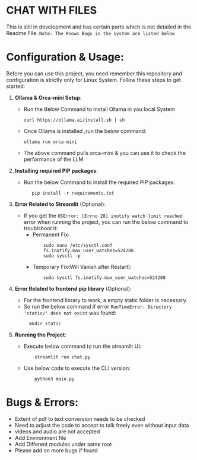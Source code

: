# CHAT WITH FILES
This is still in development and has certain parts which is not detailed in the Readme File.
`Note: The Known Bugs in the system are listed below`
# Configuration & Usage:

Before you can use this project, you need remember this repository and configuration is strictly only for Linux System. Follow these steps to get started:

1. **Ollama & Orca-mini Setup**:
   - Run the Below Command to Install Ollama in you local System
     ```
     curl https://ollama.ai/install.sh | sh
     ```

   - Once Ollama is installed ,run the below command:
     ```
     ollama run orca-mini
     ```
    - The above command pulls orca-mini & you can use it to check the performance of the LLM
  
2. **Installing required PIP packages**:
   - Run the below Command to install the required PIP packages:
     ```
        pip install -r requirements.txt
     ```
  
3. **Error Related to Streamlit** (Optional): 
   - If you get the `OSError: [Errno 28] inotify watch limit reached` error when running the project, you can run the below command to troublshoot it:
        - Permanent Fix:    
            ```
                sudo nano /etc/sysctl.conf
                fs.inotify.max_user_watches=524288
                sudo sysctl -p
            ```
        - Temporary Fix(Will Vanish after Restart):
            ```
                sudo sysctl fs.inotify.max_user_watches=524288
            ```
4. **Error Related to frontend pip library** (Optional): 
   - For the frontend library to work, a empty static folder is necessary. 
   - So run the below command if error `RunTimeError: Directory 'static/' does not exist` was found:
      ```
        mkdir static
        ```
5. **Running the Project**:
   - Execute below command to run the streamlit UI:
        ```
            streamlit run chat.py
        ```
   - Use below code to execute the CLI version:
        ```
            python3 main.py
        ``` 
        
# Bugs & Errors:
- Extent of pdf to text conversion needs to be checked
- Need to adjust the code to accept to talk freely even without input data
- videos and audio are not accepted
- Add Environment file
- Add Different modules under same root
- Please add on more bugs if found